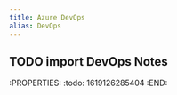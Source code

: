 ```yaml
---
title: Azure DevOps
alias: DevOps
---
```


## TODO import DevOps Notes
:PROPERTIES:
:todo: 1619126285404
:END: